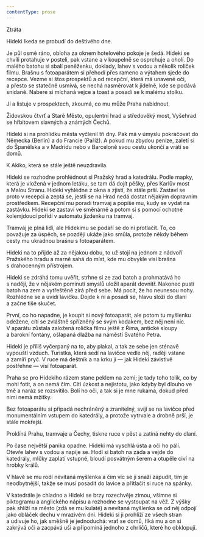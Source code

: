 ```yaml
---
contentType: prose
---
```


<section>

Ztráta

Hideki Ikeda se probudí do deštivého dne.

Je půl osmé ráno, obloha za oknem hotelového pokoje je šedá. Hideki se chvíli protahuje v posteli, pak vstane a v koupelně se osprchuje a oholí. Do malého batohu si sbalí peněženku, doklady, lahev s vodou a několik roliček filmu. Brašnu s fotoaparátem si přehodí přes rameno a výtahem sjede do recepce. Vezme si štos prospektů a od recepční, která má unavené oči, a přesto se statečně usmívá, se nechá nasměrovat k jídelně, kde se podává snídaně. Nabere si míchaná vejce a toast a posadí se k malému stolku.

Jí a listuje v prospektech, zkoumá, co mu může Praha nabídnout.

Židovskou čtvrť a Staré Město, opulentní hrad a středověký most, Vyšehrad se hřbitovem slavných a známých Čechů.

Hideki si na prohlídku města vyčlenil tři dny. Pak má v úmyslu pokračovat do Německa (Berlín) a do Francie (Paříž). A pokud mu zbydou peníze, zaletí si do Španělska a v Madridu nebo v Barceloně svou cestu ukončí a vrátí se domů.

K Akiko, která se stále ještě neuzdravila.

Hideki se rozhodne prohlédnout si Pražský hrad a katedrálu. Podle mapky, která je vložená v jednom letáku, se tam dá dojít pěšky, přes Karlův most a Malou Stranu. Hideki vyhlédne z okna a zjistí, že stále prší. Zastaví se proto v recepci a zeptá se, jestli se na Hrad nedá dostat nějakým dopravním prostředkem. Recepční mu poradí tramvaj a popíše mu, kudy se vydat na zastávku. Hideki se zastaví ve směnárně a potom si s pomocí ochotné kolemjdoucí pořídí v automatu jízdenku na tramvaj.

Tramvaj je plná lidí, ale Hidekimu se podaří se do ní protlačit. To, co považuje za úspěch, se později ukáže jako smůla, protože někdy během cesty mu ukradnou brašnu s fotoaparátem.

Hideki na to přijde až za nějakou dobu, to už stojí na jednom z nádvoří Pražského hradu a marně sahá do míst, kde mu obvykle visí brašna s drahocenným přístrojem.

Hideki se zdráhá tomu uvěřit, strhne si ze zad batoh a prohmatává ho s nadějí, že v nějakém pominutí smyslů uložil aparát dovnitř. Nakonec pustí batoh na zem a vytřeštěně zírá před sebe. Má pocit, že ho neunesou nohy. Rozhlédne se a uvidí lavičku. Dojde k ní a posadí se, hlavu složí do dlaní a začne tiše skučet.

První, co ho napadne, je koupit si nový fotoaparát, ale potom tu myšlenku odežene, cítí se zvláštně spřízněný se svým kodakem, bez něj není nic. V aparátu zůstala založená rolička filmu ještě z Říma, antické sloupy a barokní fontány, ošlapaná dlažba na náměstí Svatého Petra.

Hideki je příliš vyčerpaný na to, aby plakal, a tak ze sebe jen sténavě vypouští vzduch. Turistka, která sedí na lavičce vedle něj, raději vstane a zamíří pryč. V ruce má deštník a na krku jí — jak Hideki závistivě postřehne — visí fotoaparát.

Praha se pro Hidekiho rázem stane peklem na zemi; je tady toho tolik, co by mohl fotit, a on nemá čím. Cítí úzkost a nejistotu, jako kdyby byl dlouho ve tmě a naráz se rozsvítilo. Bolí ho oči, a tak si je mne rukama, dokud před nimi nemá mžitky.

Bez fotoaparátu si připadá nechráněný a zranitelný, svíjí se na lavičce před monumentálním vstupem do katedrály, a protože vytrvale a drobně prší, je stále mokřejší.

Proklíná Prahu, tramvaje a Čechy, tiskne ruce v pěst a zatíná nehty do dlaní.

Po čase největší panika opadne. Hideki má vyschlá ústa a oči ho pálí. Otevře lahev s vodou a napije se. Hodí si batoh na záda a vejde do katedrály, mlčky zaplatí vstupné, bloudí posvátným šerem a otupěle civí na hrobky králů.

V hlavě se mu rodí nevítaná myšlenka a čím víc se ji snaží zapudit, tím je neodbytnější, takže se musí posadit do lavice a přitlačit si ruce na spánky.

V katedrále je chladno a Hideki se brzy rozechvěje zimou, všimne si piktogramu a anglického nápisu a rozhodne se vystoupat na věž. Z výšky pak shlíží na město (zdá se mu kulaté) a nevítaná myšlenka se od něj odpojí jako obláček dechu v mrazivém dni. Hideki si ji prohlíží ze všech stran a udivuje ho, jak směšně je jednoduchá: vrať se domů, říká mu a on si zakrývá oči a zacpává uši a připomíná jednoho z chrličů, které ho obklopují.

</section>
